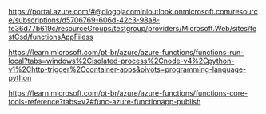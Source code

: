 https://portal.azure.com/#@diogojacominioutlook.onmicrosoft.com/resource/subscriptions/d5706769-606d-42c3-98a8-fe36d77b619c/resourceGroups/testgroup/providers/Microsoft.Web/sites/testCsd/functionsAppFiless


https://learn.microsoft.com/pt-br/azure/azure-functions/functions-run-local?tabs=windows%2Cisolated-process%2Cnode-v4%2Cpython-v1%2Chttp-trigger%2Ccontainer-apps&pivots=programming-language-python


https://learn.microsoft.com/pt-br/azure/azure-functions/functions-core-tools-reference?tabs=v2#func-azure-functionapp-publish